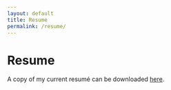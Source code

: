 ```yaml
---
layout: default
title: Resume
permalink: /resume/
---
```

<h1>Resume</h1>

A copy of my current resumé can be downloaded [here](/assets/RyanGrajewski_resume.pdf).





